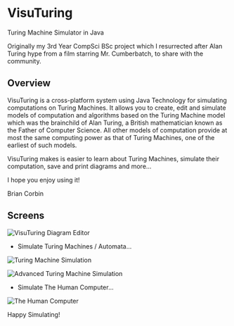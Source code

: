VisuTuring
==========

Turing Machine Simulator in Java

Originally my 3rd Year CompSci BSc project which I resurrected after Alan Turing hype from a film starring Mr. Cumberbatch,
to share with the community.

Overview
-------------------

VisuTuring is a cross-platform system using Java Technology for simulating computations on Turing Machines. It allows you to create, edit and simulate models of computation and algorithms based on the Turing Machine model which was the brainchild of Alan Turing, a British mathematician known as the Father of Computer Science. All other models of computation provide at most the same computing power as that of Turing Machines, one of the earliest of such models.

VisuTuring makes is easier to learn about Turing Machines, simulate their computation, save and print diagrams and more...

I hope you enjoy using it!

Brian Corbin

Screens
-------------------

![VisuTuring Diagram Editor](images/Screen%20Shot%202014-11-30%20at%2023.04.19.png)

- Simulate Turing Machines / Automata...

![Turing Machine Simulation](images/Screen%20Shot%202014-11-30%20at%2023.03.18.png)

![Advanced Turing Machine Simulation](images/Screen%20Shot%202014-11-30%20at%2023.12.40.png)

- Simulate The Human Computer...

![The Human Computer](images/Screen%20Shot%202014-11-30%20at%2023.04.56.png)

Happy Simulating!
